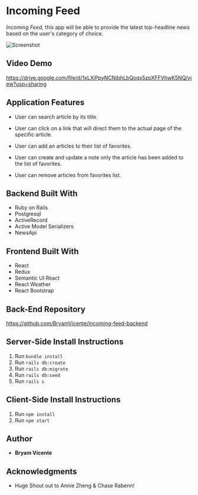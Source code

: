 # Incoming Feed

*Incoming Feed*, this app will be able to provide the latest top-headline news based on the user's category of choice.


![Screenshot](ReadmePic.png)

## Video Demo
https://drive.google.com/file/d/1xLXiPpyNCNibhLbQoqs5zpXFFVhwK5NQ/view?usp=sharing


## Application Features
- User can search article by its title.

- User can click on a link that will direct them to the actual page of the specific article.

- User can add an articles to their list of favorites.

- User can create and update a note only the article has been added to the list of favorites.

- User can remove articles from favorites list.


## Backend Built With
- Ruby on Rails
- Postgresql
- ActiveRecord
- Active Model Serializers
- NewsApi 

## Frontend Built With
- React
- Redux
- Semantic UI React
- React Weather
- React Bootstrap

## Back-End Repository
https://github.com/BryamVicente/incoming-feed-backend

## Server-Side Install Instructions
1. Run `bundle install`
2. Run `rails db:create`
3. Run `rails db:migrate`
4. Run `rails db:seed`
5. Run `rails s`

## Client-Side Install Instructions
1. Run `npm install`
2. Run `npm start`

## Author
- **Bryam Vicente**

## Acknowledgments
- Huge Shout out to Annie Zheng & Chase Rabenn!
